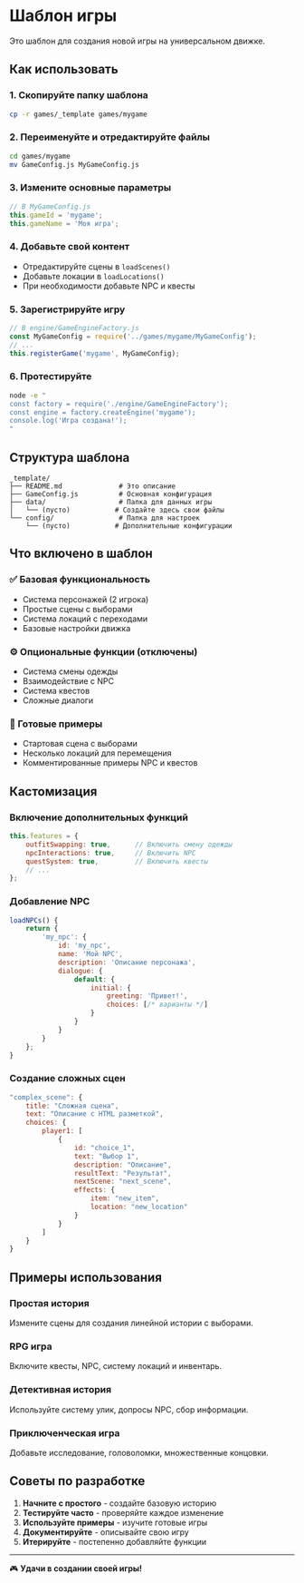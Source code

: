 # Шаблон игры

Это шаблон для создания новой игры на универсальном движке.

## Как использовать

### 1. Скопируйте папку шаблона
```bash
cp -r games/_template games/mygame
```

### 2. Переименуйте и отредактируйте файлы
```bash
cd games/mygame
mv GameConfig.js MyGameConfig.js
```

### 3. Измените основные параметры
```javascript
// В MyGameConfig.js
this.gameId = 'mygame';
this.gameName = 'Моя игра';
```

### 4. Добавьте свой контент
- Отредактируйте сцены в `loadScenes()`
- Добавьте локации в `loadLocations()`
- При необходимости добавьте NPC и квесты

### 5. Зарегистрируйте игру
```javascript
// В engine/GameEngineFactory.js
const MyGameConfig = require('../games/mygame/MyGameConfig');
// ...
this.registerGame('mygame', MyGameConfig);
```

### 6. Протестируйте
```bash
node -e "
const factory = require('./engine/GameEngineFactory');
const engine = factory.createEngine('mygame');
console.log('Игра создана!');
"
```

## Структура шаблона

```
_template/
├── README.md              # Это описание
├── GameConfig.js          # Основная конфигурация
├── data/                  # Папка для данных игры
│   └── (пусто)           # Создайте здесь свои файлы
└── config/                # Папка для настроек
    └── (пусто)           # Дополнительные конфигурации
```

## Что включено в шаблон

### ✅ Базовая функциональность
- Система персонажей (2 игрока)
- Простые сцены с выборами
- Система локаций с переходами
- Базовые настройки движка

### ⚙️ Опциональные функции (отключены)
- Система смены одежды
- Взаимодействие с NPC
- Система квестов
- Сложные диалоги

### 🎯 Готовые примеры
- Стартовая сцена с выборами
- Несколько локаций для перемещения
- Комментированные примеры NPC и квестов

## Кастомизация

### Включение дополнительных функций
```javascript
this.features = {
    outfitSwapping: true,      // Включить смену одежды
    npcInteractions: true,     // Включить NPC
    questSystem: true,         // Включить квесты
    // ...
};
```

### Добавление NPC
```javascript
loadNPCs() {
    return {
        'my_npc': {
            id: 'my_npc',
            name: 'Мой NPC',
            description: 'Описание персонажа',
            dialogue: {
                default: {
                    initial: {
                        greeting: 'Привет!',
                        choices: [/* варианты */]
                    }
                }
            }
        }
    };
}
```

### Создание сложных сцен
```javascript
"complex_scene": {
    title: "Сложная сцена",
    text: "Описание с HTML разметкой",
    choices: {
        player1: [
            {
                id: "choice_1",
                text: "Выбор 1",
                description: "Описание",
                resultText: "Результат",
                nextScene: "next_scene",
                effects: {
                    item: "new_item",
                    location: "new_location"
                }
            }
        ]
    }
}
```

## Примеры использования

### Простая история
Измените сцены для создания линейной истории с выборами.

### RPG игра
Включите квесты, NPC, систему локаций и инвентарь.

### Детективная история  
Используйте систему улик, допросы NPC, сбор информации.

### Приключенческая игра
Добавьте исследование, головоломки, множественные концовки.

## Советы по разработке

1. **Начните с простого** - создайте базовую историю
2. **Тестируйте часто** - проверяйте каждое изменение
3. **Используйте примеры** - изучите готовые игры
4. **Документируйте** - описывайте свою игру
5. **Итерируйте** - постепенно добавляйте функции

---

🎮 **Удачи в создании своей игры!**